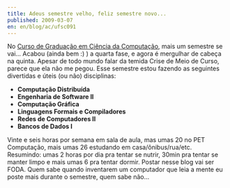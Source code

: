 ```yaml
---
title: Adeus semestre velho, feliz semestre novo...
published: 2009-03-07
en: en/blog/ac/ufsc091
---
```


No [Curso de Graduação em Ciência da Computação][1], mais um semestre se vai...
Acabou (ainda bem :) ) a quarta fase, e agora é mergulhar de cabeça na quinta.
Apesar de todo mundo falar da temida Crise de Meio de Curso, parece que ela não me pegou.
Esse semestre estou fazendo as seguintes divertidas e úteis (ou não) disciplinas:

 * **Computação Distribuída**
 * **Engenharia de Software II**
 * **Computação Gráfica**
 * **Linguagens Formais e Compiladores**
 * **Redes de Computadores II**
 * **Bancos de Dados I**

Vinte e seis horas por semana em sala de aula, mas umas 20 no PET Computação, mais umas 26 estudando em casa/ônibus/rua/etc.
Resumindo: umas 2 horas por dia pra tentar se nutrir, 30min pra tentar se manter limpo e mais umas 6 pra tentar dormir.
Postar nesse blog vai ser FODA.
Quem sabe quando inventarem um computador que leia a mente eu poste mais durante o semestre, quem sabe não...

[1]: <http://cco.inf.ufsc.br>
